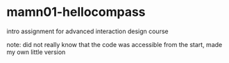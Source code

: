 # mamn01-hellocompass
intro assignment for advanced interaction design course

note: did not really know that the code was accessible from the start, made my own little version